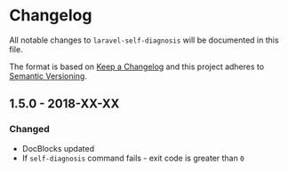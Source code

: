 # Changelog

All notable changes to `laravel-self-diagnosis` will be documented in this file.

The format is based on [Keep a Changelog][keepachangelog] and this project adheres to [Semantic Versioning][semver].

## 1.5.0 - 2018-XX-XX

### Changed

- DocBlocks updated
- If `self-diagnosis` command fails - exit code is greater than `0`

[keepachangelog]:https://keepachangelog.com/en/1.0.0/
[semver]:https://semver.org/spec/v2.0.0.html
